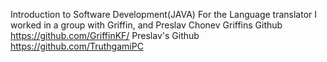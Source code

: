 Introduction to Software Development(JAVA)
For the Language translator I worked in a group with Griffin, and Preslav Chonev
Griffins Github https://github.com/GriffinKF/ 
Preslav's Github https://github.com/TruthgamiPC 
